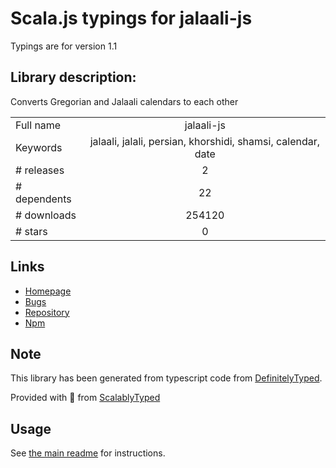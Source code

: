 
# Scala.js typings for jalaali-js

Typings are for version 1.1

## Library description:
Converts Gregorian and Jalaali calendars to each other

|                    |                 |
| ------------------ | :-------------: |
| Full name          | jalaali-js |
| Keywords           | jalaali, jalali, persian, khorshidi, shamsi, calendar, date |
| # releases         | 2 |
| # dependents       | 22 |
| # downloads        | 254120 |
| # stars            | 0 |

## Links
- [Homepage](https://github.com/jalaali/jalaali-js)
- [Bugs](https://github.com/jalaali/jalaali-js/issues)
- [Repository](https://github.com/jalaali/jalaali-js)
- [Npm](https://www.npmjs.com/package/jalaali-js)
    


## Note
This library has been generated from typescript code from [DefinitelyTyped](https://definitelytyped.org).

Provided with :purple_heart: from [ScalablyTyped](https://github.com/oyvindberg/ScalablyTyped)

## Usage
See [the main readme](../../readme.md) for instructions.


